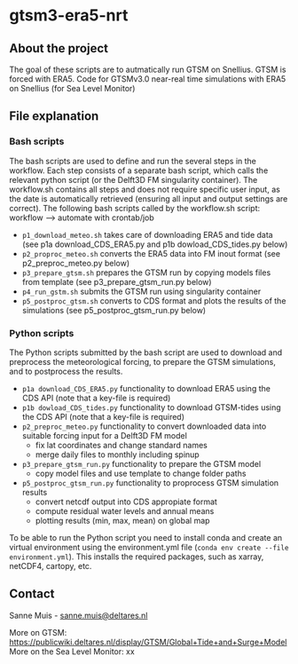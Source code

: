 # gtsm3-era5-nrt



## About the project
The goal of these scripts are to autmatically run GTSM on Snellius. GTSM is forced with ERA5. Code for GTSMv3.0 near-real time simulations with ERA5 on Snellius (for Sea Level Monitor)

## File explanation

### Bash scripts
The bash scripts are used to define and run the several steps in the workflow. Each step consists of a separate bash script, which calls the relevant python script (or the Delft3D FM singularity container). The workflow.sh contains all steps and does not require specific user input, as the date is automatically retrieved (ensuring all input and output settings are correct).  The following bash scripts called by the workflow.sh script:
workflow --> automate with crontab/job

- ```p1_download_meteo.sh``` takes care of downloading ERA5 and tide data (see p1a download_CDS_ERA5.py and p1b dowload_CDS_tides.py below)
- ```p2_proproc_meteo.sh``` converts the ERA5 data into FM inout format (see p2_preproc_meteo.py below)
- ```p3_prepare_gtsm.sh``` prepares the GTSM run by copying models files from template (see p3_prepare_gtsm_run.py below)
- ```p4_run_gstm.sh``` submits the GTSM run using singularity container
- ```p5_postproc_gtsm.sh``` converts to CDS format and plots the results of the simulations (see p5_postproc_gtsm_run.py below)

### Python scripts
The Python scripts submitted by the bash script are used to download and preprocess the meteorological forcing, to prepare the GTSM simulations, and to postprocess the results. 

- ```p1a download_CDS_ERA5.py``` functionality to download ERA5 using the CDS API (note that a key-file is required)
- ```p1b dowload_CDS_tides.py``` functionality to download GTSM-tides using the CDS API (note that a key-file is required)
- ```p2_preproc_meteo.py``` functionality to convert downloaded data into suitable forcing input for a Delft3D FM model
    - fix lat coordinates and change standard names
    - merge daily files to monthly including spinup
- ```p3_prepare_gtsm_run.py``` functionality to prepare the GTSM model 
    - copy model files and use template to change folder paths 
- ```p5_postproc_gtsm_run.py``` functionality to proprocess GTSM simulation results
    - convert netcdf output into CDS appropiate format 
    - compute residual water levels and annual means
    - plotting results (min, max, mean) on global map
  
To be able to run the Python script you need to install conda and create an virtual environment using the environment.yml file (```conda env create --file environment.yml```). This installs the required packages, such as xarray, netCDF4, cartopy, etc. 

## Contact
Sanne Muis - sanne.muis@deltares.nl

More on GTSM: https://publicwiki.deltares.nl/display/GTSM/Global+Tide+and+Surge+Model
More on the Sea Level Monitor: xx
